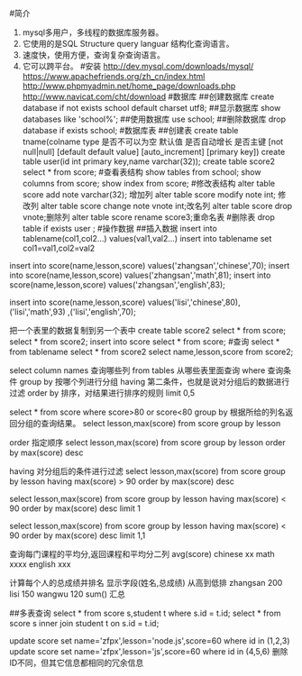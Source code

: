 #简介
1. mysql多用户，多线程的数据库服务器。
2. 它使用的是SQL Structure query languar 结构化查询语言。
3. 速度快，使用方便，查询复杂查询语言。
4. 它可以跨平台。
#安装
http://dev.mysql.com/downloads/mysql/
https://www.apachefriends.org/zh_cn/index.html
http://www.phpmyadmin.net/home_page/downloads.php
http://www.navicat.com/cht/download
#数据库
##创建数据库
create database if not exists school default charset utf8;
##显示数据库
show databases like 'school%';
##使用数据库
use school;
##删除数据库
drop database if exists school;
#数据库表
##创建表
create table  tname(colname type 
是否不可以为空 默认值 是否自动增长 是否主键
[not null|null] [default default value]
[auto_increment] [primary key])
create table user(id int primary key,name varchar(32));
create table score2 select * from score;
#查看表结构
show tables from school; 
show columns from score;
show index from score;
#修改表结构
alter table score add note varchar(32); 增加列
alter table score modify note int; 修改列
alter table score change note vnote int;改名列
alter table score drop vnote;删除列
alter table score rename score3;重命名表
#删除表
drop table if exists user ;
#操作数据
##插入数据
insert into tablename(col1,col2...) values(val1,val2...)
insert into tablename set col1=val1,col2=val2

insert into score(name,lesson,score) 
values('zhangsan','chinese',70);
insert into score(name,lesson,score) 
values('zhangsan','math',81);
insert into score(name,lesson,score) 
values('zhangsan','english',83);

insert into score(name,lesson,score) 
values('lisi','chinese',80),('lisi','math',93)
,('lisi','english',70);

把一个表里的数据复制到另一个表中
create table score2 select * from score;
select * from  score2;
insert into score select * from score;
#查询
select * from tablename
select * from score2
select name,lesson,score from score2;

select
column names 查询哪些列
from tables 从哪些表里面查询
where 查询条件
group by 按哪个列进行分组
having 第二条件，也就是说对分组后的数据进行过滤
order by 排序，对结果进行排序的规则
limit 0,5


select * from score where score>80 or score<80
group by 
根据所给的列名返回分组的查询结果。
select lesson,max(score) from score group by lesson

order 指定顺序
select lesson,max(score) from score group by lesson
order by max(score) desc

having 对分组后的条件进行过滤
select lesson,max(score) from score group by lesson
having max(score) > 90
order by max(score) desc

select lesson,max(score) from score group by lesson
having max(score) < 90
order by max(score) desc
limit 1


select lesson,max(score) from score group by lesson
having max(score) < 90
order by max(score) desc
limit 1,1

查询每门课程的平均分,返回课程和平均分二列 avg(score)
chinese xx
math xxxx
english xxx

计算每个人的总成绩并排名 显示字段(姓名,总成绩)
从高到低排
zhangsan 200
lisi 150
wangwu 120
sum() 汇总

##多表查询
select * from score s,student t where s.id = t.id;
select * from score s inner join student t on s.id = t.id;


update score set name='zfpx',lesson='node.js',score=60 where id in (1,2,3)
update score set name='zfpx',lesson='js',score=60 where id in (4,5,6)
删除ID不同，但其它信息都相同的冗余信息
